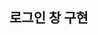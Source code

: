 ## 로그인 창 구현

<!-- - 이메일
  onchange를 사용해야겠당

  - [x] placeholder: example email
  - [ ] normal: 이메일 라벨 input 위에 위치
  - [ ] focus: 이메일 라벨 transition으로 왼쪽 상단으로 transform, scale down
  - [ ] unvalid: 경고 아이콘 표시
  - [ ] valid: 체크 아이콘 표시

- 패스워드

  - [x] placeholder: passwords example?
  - [ ] normal: 패스워드 라벨 input 위에 위치
  - [ ] focus: 패스워드 라벨 transition으로 왼쪽 상단으로 transform, scale down
  - [ ] hidden: 눈 가리는 아이콘
  - [ ] show: 눈 보이는 아이콘 표시
  - [ ] valid: 6글자 이상(숫자 영어 조합)
  - [ ] unvalid: 경고 아이콘 표시

- 로그인 버튼

  - [ ] 이메일 || 비밀번호 == valid -> 로그인 버튼 disable
  - [ ] 이메일 && 비밀번호 == valid -> 로그인 버튼 활성화
  - [ ] 활성화 로그인 버튼 클릭 -> 로딩 아이콘 애니메이션 -> 2초 뒤 렌딩 페이지

- 회원가입 버튼

  - [ ] 로그인 버튼 로딩 동안 비활성화
  - [ ] 회원가입 버튼 클릭 -> 로딩 아이콘 애니메이션 -> 2초 뒤 회원가입 페이지 -->
